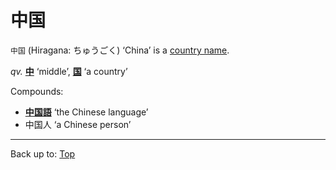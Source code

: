 # 中国

`中国` (Hiragana: ちゅうごく) ‘China’ is a [country name](../../../desc/country_names.md).

*qv.* **[中](chuu.md)** ‘middle’, **[国](../../k/ko/koku.md)** ‘a country’

Compounds:
- **[中国語](chuugokugo.md)** ‘the Chinese language’
- 中国人 ‘a Chinese person’

----

Back up to: [Top](../../../index.md)

